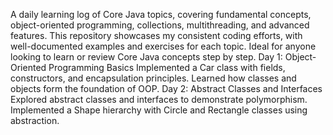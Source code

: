 A daily learning log of Core Java topics, covering fundamental concepts, object-oriented programming, collections, multithreading, and advanced features. This repository showcases my consistent coding efforts, with well-documented examples and exercises for each topic. Ideal for anyone looking to learn or review Core Java concepts step by step.
Day 1: Object-Oriented Programming Basics
Implemented a Car class with fields, constructors, and encapsulation principles.
Learned how classes and objects form the foundation of OOP.
Day 2: Abstract Classes and Interfaces
Explored abstract classes and interfaces to demonstrate polymorphism.
Implemented a Shape hierarchy with Circle and Rectangle classes using abstraction.
